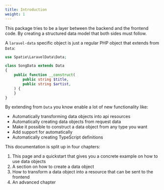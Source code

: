 ```yaml
---
title: Introduction
weight: 1
---
```


This package tries to be a layer between the backend and the frontend code. By creating a structured data model that both sides must follow.

A `laravel-data` specific object is just a regular PHP object that extends from `Data`:

```php
use Spatie\LaravelData\Data;

class SongData extends Data
{
    public function __construct(
        public string $title,
        public string $artist,
    ) {
    }
}
```

By extending from `Data` you know enable a lot of new functionality like:

- Automatically transforming data objects into api resources
- Automatically creating data objects from request data
- Make it possible to construct a data object from any type you want
- Add support for automatically
- Automatically creating TypeScript definitions 

This documentation is split up in four chapters:

1. This page and a quickstart that gives you a concrete example on how to use data objects
2. A section on how to create a data object
3. How to transform a data object into a resource that can be sent to the frontend
4. An advanced chapter 
